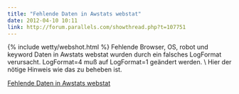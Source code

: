 ```yaml
---
title: "Fehlende Daten in Awstats webstat"
date: 2012-04-10 10:11
link: http://forum.parallels.com/showthread.php?t=107751
---
```

{% include wetty/webshot.html %} Fehlende Browser, OS, robot und keyword Daten in Awstats webstat wurden durch ein falsches LogFormat verursacht. LogFormat=4 muß auf LogFormat=1 geändert werden. \\ Hier der nötige Hinweis wie das zu beheben ist.

[Fehlende Daten in Awstats webstat](http://forum.parallels.com/showthread.php?t=107751)
